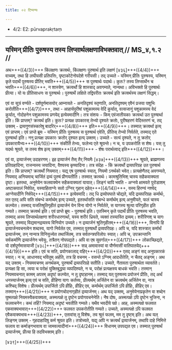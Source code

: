 ```yaml
---
title: ०२ टिप्पन्यः

---
```

- 4/2: E2: pūrvaprakṛtaṃ

____________________________________________


## यस्मिन् प्रीतिः पुरुषस्य तस्य लिप्सार्थलक्षणाविभक्तवात् // MS_४,१.२ //

अथ+++({4/3})+++ किंलक्षणः क्रत्वर्थः, किंलक्षणः पुरुषार्थ इति लक्षणं [४३६]+++({4/4})+++ वाच्यम्, तथा हि लघीयसी प्रतिपत्तिः, पृष्टाकोटेनोपदेशे गरीयसी। तद् उच्यते - यस्मिन् प्रीतिः पुरुषस्य, यस्मिन् कृते पदार्थे पुरुषस्य प्रीतिर् भवति+++({4/5})+++ स पुरुषार्थः पदार्थः। कुतः? तस्य लिप्सार्थेन च भवति+++({4/6})+++, न शास्त्रेण, क्रत्वर्थो हि शास्त्राद् अवगम्यते, नान्यथा। अविभक्तो हि पुरुषार्थः प्रीत्या। यो यः प्रीतिसाधनः स पुरुषार्थः। पुरुषार्थे लक्षिते तद्विपरीतः क्रत्वर्थ इति क्रत्वर्थस्य लक्षणं सिद्धम्।

एवं वा सूत्रं वर्ण्यते - दर्शपूर्णमासयोर् आम्नायते - अनतिदृश्यं स्तृणाति, अनतिदृश्यम् एवैनं प्रजया पशुभिः करोतीति+++({4/7})+++, तथा - आहार्यपुरीषां पशुकामस्य वेदिं कुर्यात्, वत्सजानुं पशुकामस्य वेदं कुर्यात्, गोदोहनेन पशुकामस्य प्रणयेद् इत्येवमादीनि। तत्र संशयः - किम् एवंजातीयकाः क्रत्वर्था उत पुरुषार्था इति। किं प्राप्तम्? क्रत्वर्थ इति। कुतः? प्रत्यक्ष उपकारस् तेभ्यो दृश्यते क्रतोः, पुरीषहरणं वेदिस्तरणं च, तद् उक्तम् - द्रव्यगुणसंस्कारेषु बादरिर्+++({4/8})+++ इति+++({4/9})+++। तस्मात् क्रत्वर्था इत्य् एवं प्राप्तम्।
एवं प्राप्ते ब्रूमः - यस्मिन् प्रीतिः पुरुषस्य स पुरुषार्थ एवेति, प्रीतिस् तेभ्यो निर्वर्तते, तस्माद् एते पुरुषार्था इति। ननु प्रत्यक्ष उपकारः क्रतोर् दृश्यत इत्य् उक्तम्। उच्यते - सत्यं दृश्यते, न तु क्रतोर् उपकारायैभ्यः+++({4/10})+++ संकीर्ति तेभ्यः, फलेभ्य एते श्रूयन्ते। न च, य उपकरोति स शेषः। यस् तु यदर्थः श्रूयते, स तस्य शेष इत्य् उक्तम्+++({4/11})+++ - शेषः परार्थत्वाद् इति+++({4/12})+++।

एवं वा, द्रव्यार्जनम् उदाहरणम्। इह द्रव्यार्जनं तैस् तैर् नियमैः [४३७]+++({4/13})+++ श्रूयते, ब्राह्मणस्य प्रतिग्रहादिना, राजन्यस्य जयादिना, वैश्यस्य कृष्यादिना। तत्र संदेहः - किं क्रत्वर्थो द्रव्यपरिग्रह उत पुरुषार्थ इति। किं प्राप्तम्? क्रत्वर्थो नियमात्। यद्य् एष पुरुषार्थः स्यात्, नियमो ऽनर्थको भवेत्। प्रत्यक्षेणैतद् अवगम्यते, नियमाद् अनियमाच् चार्जितं द्रव्यं पुरुषं प्रीणयतीति। तस्मात् क्रत्वर्थः। कामश्रुतिभिश् चास्य सहैकवाक्यता दृष्टा। इतरथा, अनुमेयेन फलवाक्येन सहैकवाक्यतां यायात्। लिङ्गं चापि भवति - अग्नये क्षामवते पुरोडाशम् अष्टाकपालं निर्वपेत्, यस्याहिताग्नेः सतो ऽग्निर् गृहान् दहेत्+++({4/14})+++, यस्य हिरण्यं नश्येद् आग्नेयादीनि निर्वपेद्+++({4/15})+++ इत्येवमादि। तद् धि द्रव्योपघाते चोद्यते, यदि द्रव्यपरिग्रहः कर्मार्थः, तत एतद् अपि सति संबन्धे कर्मार्थम् इत्य् उच्यते, इतरर्थासति संबन्धे कर्मार्थम् इत्य् अनुमीयते, फलं चास्य कल्प्येत। तस्माद् यजतिश्रुतिगृहीतं द्रव्यार्जनं येन विना योगो न निर्वर्तते, स यागस्य श्रुत्या परिगृहीत इति गम्यते। तस्मात् क्रत्वर्थ इति।
एवं प्राप्ते ब्रूमः - पुरुषार्थ इति। एतस्मिन् कृते पदार्थे प्रीतिः पुरुषस्य भवति, तस्माद् अस्य लिप्सार्थलक्षणा शरीरधारणार्था, यस्य शरीरं ध्रियते, व्यक्तं तस्यास्ति द्रव्यम्। शरीरिणश् च
यागः श्रूयते, तस्माद् विद्यमानद्रव्यस्य विनियोग उच्यते। न द्रव्यार्जनं श्रुतिगृहीतम्+++({4/16})+++, विनापि हि द्रव्यार्जनवचनत्वेन शब्दस्य, यागो निर्वर्तत एव, तस्मात् पुरुषार्थो द्रव्यपरिग्रहः।
अपि च, यदि शास्त्रात् कर्मार्थं द्रव्यार्जनम्, तन् नान्यत्र विनियुज्येत तथार्जितम्, तत्र सर्वतन्त्रपरिलोपः स्यात्। अपि च, उपक्रान्तानि सर्वकर्माणि द्रव्यार्जनेन भवेयुः, तत्रैतन् नोपपद्यते। अपि वा एष सुवर्गाल्+++({4/17})+++ लोकाच्छिद्यते, यो दर्शपूर्णमासयाजी [४३८]+++({4/18})+++ सन्न् अमावास्यां वा पौर्णमासीं वातिपातयेद्+++({4/19})+++ इति। एवं च सति, प्रयोगकालाद् वहिर्+++({4/20})+++ एतद् अङ्गं सद् अनुपकारकं स्यात्। न च, आधानवद् भवितुम् अर्हति, तत्र हि वचनम् - वसन्ते ऽग्निम् आदधीतेति, न चैतद् अङ्गम्।
अथ यद् उक्तम् - नियमवचनम् अनर्थकम्, पुरुषार्थे द्रव्यपरिग्रहे सतीति। उच्यते, नैतावता पुरुषार्थता व्यावर्तते। प्रत्यक्षा हि सा, त्वया च परोक्षं युक्तिबुद्ध्या व्यपदिश्यते, न च, परोक्षं प्रत्यक्षस्य बाधकं भवति। तस्मान् नियमवचनात् कामम् अपरम् अदृष्टं कल्प्येत, न तु दृष्टहानम्। तस्माद् यत् पुरुषस्य प्रयोजनं प्रीतिः, तद् अर्थं धनस्यार्जनम् इत्य् एवं च सति, व्रीहिणा यागः कर्तव्यः, प्रीत्यर्थम् अर्जितेन वा क्रत्वर्थम् अर्जितेन वा, नात्र कश्चिद् विशेषः।
प्रीत्यर्थम् उपार्जितो ऽपि व्रीहिः, व्रीहिर् एव, कर्मार्थम् उपार्जितो ऽपि व्रीहिः, व्रीहिर् एव। तस्मान्+++({4/21})+++ न प्रयोगचोदनागृहीतं द्रव्यार्जनम्।
अथ यद् उक्तम्, अनुमेयेनाप्रकृतेन वा शब्देन युष्मत्पक्षे नियमस्यैकवाक्यता, अस्मत्पक्षे तु दृष्टेन प्रयोगवचनेनेति। नैष दोषः, अस्मत्पक्षे ऽपि दृष्टेन भुजिना, न फलवचनेन। कथं तर्हि? नियमाद् अदृष्टं भवतीति गम्यते। यथैव भवदीये पक्षे। आह, अस्मत्पक्षे फलवत एकवाक्यभावात्+++({4/22})+++ फलवत उपकरोतीति गम्यते। उच्यते, अस्मत्पक्षे ऽपि फलवत एवैकवाक्यभावः+++({4/23})+++, एतावांस् तु विशेषः, तव श्रुतं फलम्, मम तु दृष्टम् इति।
अथ यल् लिङ्गम् उक्तम् - गृहदाहादिषु कर्म श्रूयत इति। तत्रोच्यते, यद्य् अपि न क्रत्वर्थं द्रव्यार्जनम्, तथापि दाहे निमित्ते फलाय वा कर्माङ्गभावाय वा जामवत्यादीनां+++({4/24})+++ विधानम् उपपद्यत एव। तस्मात् पुरुषार्थं द्रव्यार्जनम्, प्रीत्या हि तदविभक्तम् इति।

[४३९]+++({4/25})+++
